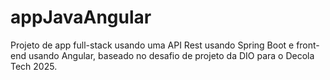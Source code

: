 # appJavaAngular
Projeto de app full-stack usando uma API Rest usando Spring Boot e front-end usando Angular, baseado no desafio de projeto da DIO para o Decola Tech 2025. 
